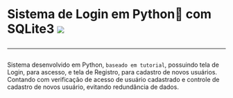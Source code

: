 # Sistema de Login em Python:snake: com SQLite3 ![](https://img.shields.io/static/v1?label=Python_Sys_Login&message=V1.0&color=red) <hr>
Sistema desenvolvido em Python, `baseado em tutorial`, possuindo tela de  Login, para ascesso, e tela de Registro, para cadastro de novos usuários.
Contando com verificação de acesso de usuário cadastrado e controle de cadastro de novos usuário, evitando redundância de dados.